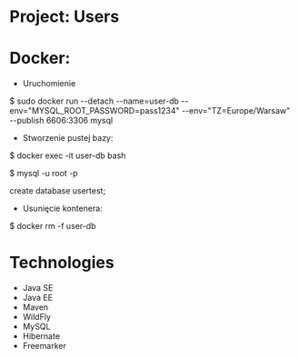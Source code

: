# Project: Users

# Docker:

* Uruchomienie

$ sudo docker run --detach --name=user-db --env="MYSQL_ROOT_PASSWORD=pass1234" --env="TZ=Europe/Warsaw" --publish 6606:3306 mysql

* Stworzenie pustej bazy:

$ docker exec -it user-db bash

$ mysql -u root -p 

create database usertest;

* Usunięcie kontenera:

$ docker rm -f user-db

# Technologies
* Java SE
* Java EE
* Maven
* WildFly
* MySQL
* Hibernate
* Freemarker